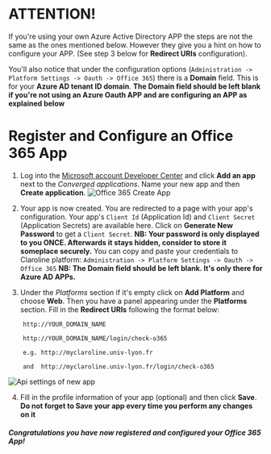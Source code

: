 ATTENTION!
==============

If you're using your own Azure Active Directory APP the steps are not the same as the ones mentioned below. 
However they give you a hint on how to configure your APP. (See step 3 below for **Redirect URIs** configuration).

You'll also notice that under the configuration options (```Administration -> Platform Settings -> Oauth -> Office 365```) 
there is a **Domain** field. This is for your **Azure AD tenant ID domain**.
**The Domain field should be left blank if you're not using an Azure Oauth APP and are configuring an APP as explained below** 

Register and Configure an Office 365 App
=========================================

1. Log into the [Microsoft account Developer Center](https://apps.dev.microsoft.com/#/appList) and click **Add an app** next to the *Converged applications*. Name your new app and then **Create application**.
![Office 365 Create App][new_app_create]

2. Your app is now created. You are redirected to a page with your app's configuration.
Your app's ```Client Id``` (Application Id) and ```Client Secret``` (Application Secrets) are available here.
Click on **Generate New Password** to get a ```Client Secret```.
**NB: Your password is only displayed to you ONCE. Afterwards it stays hidden, consider to store it someplace securely.**
You can copy and paste your credentials to Claroline platform:
```Administration -> Platform Settings -> Oauth -> Office 365```
**NB: The Domain field should be left blank. It's only there for Azure AD APPs.**

3. Under the *Platforms* section if it's empty click on **Add Platform** and choose **Web**.
Then you have a panel appearing under the **Platforms** section. Fill in the **Redirect URIs** following the format below:
``` 
    http://YOUR_DOMAIN_NAME
    
    http://YOUR_DOMAIN_NAME/login/check-o365

    e.g. http://myclaroline.univ-lyon.fr
    
    and  http://myclaroline.univ-lyon.fr/login/check-o365
```
![Api settings of new app][new_app_api_settings]

4. Fill in the profile information of your app (optional) and then click **Save**. 
**Do not forget to Save your app every time you perform any changes on it**

##### Congratulations you have now registered and configured your Office 365 App!

[new_app_create]: images/office365/office365_new_app_create.jpg "Create new app"
[new_app_api_settings]: images/office365/office365_new_app_api_settings.jpg "Api settings for new App"
